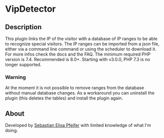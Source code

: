 # VipDetector

## Description

This plugin links the IP of the visitor with a database of IP ranges to be able to recognize special visitors.
The IP ranges can be imported from a json file, either via a command line command or using the scheduler to download it.
For more infos check the docs and the FAQ.
The minimum required PHP version is 7.4. Recommended is 8.0+. Starting with v3.0.0, PHP 7.3 is no longer supported.

### Warning

At the moment it is not possible to remove ranges from the database without manual database changes.
As a workaround you can uninstall the plugin (this deletes the tables) and install the plugin again.

## About

Developed by [Sebastian Elisa Pfeifer](https://blog.sebastian-elisa-pfeifer.eu/) with limited knowledge of what I'm doing.
